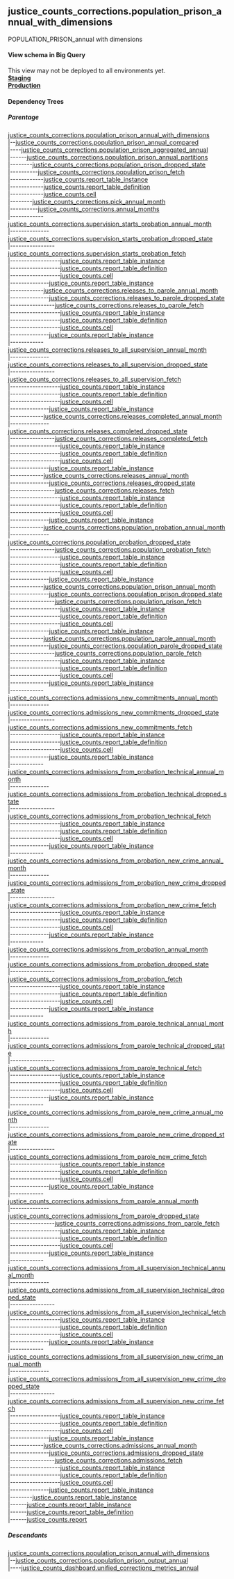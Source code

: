## justice_counts_corrections.population_prison_annual_with_dimensions
POPULATION_PRISON_annual with dimensions

#### View schema in Big Query
This view may not be deployed to all environments yet.<br/>
[**Staging**](https://console.cloud.google.com/bigquery?pli=1&p=recidiviz-staging&page=table&project=recidiviz-staging&d=justice_counts_corrections&t=population_prison_annual_with_dimensions)
<br/>
[**Production**](https://console.cloud.google.com/bigquery?pli=1&p=recidiviz-123&page=table&project=recidiviz-123&d=justice_counts_corrections&t=population_prison_annual_with_dimensions)
<br/>

#### Dependency Trees

##### Parentage
[justice_counts_corrections.population_prison_annual_with_dimensions](../justice_counts_corrections/population_prison_annual_with_dimensions.md) <br/>
|--[justice_counts_corrections.population_prison_annual_compared](../justice_counts_corrections/population_prison_annual_compared.md) <br/>
|----[justice_counts_corrections.population_prison_aggregated_annual](../justice_counts_corrections/population_prison_aggregated_annual.md) <br/>
|------[justice_counts_corrections.population_prison_annual_partitions](../justice_counts_corrections/population_prison_annual_partitions.md) <br/>
|--------[justice_counts_corrections.population_prison_dropped_state](../justice_counts_corrections/population_prison_dropped_state.md) <br/>
|----------[justice_counts_corrections.population_prison_fetch](../justice_counts_corrections/population_prison_fetch.md) <br/>
|------------[justice_counts.report_table_instance](../justice_counts/report_table_instance.md) <br/>
|------------[justice_counts.report_table_definition](../justice_counts/report_table_definition.md) <br/>
|------------[justice_counts.cell](../justice_counts/cell.md) <br/>
|--------[justice_counts_corrections.pick_annual_month](../justice_counts_corrections/pick_annual_month.md) <br/>
|----------[justice_counts_corrections.annual_months](../justice_counts_corrections/annual_months.md) <br/>
|------------[justice_counts_corrections.supervision_starts_probation_annual_month](../justice_counts_corrections/supervision_starts_probation_annual_month.md) <br/>
|--------------[justice_counts_corrections.supervision_starts_probation_dropped_state](../justice_counts_corrections/supervision_starts_probation_dropped_state.md) <br/>
|----------------[justice_counts_corrections.supervision_starts_probation_fetch](../justice_counts_corrections/supervision_starts_probation_fetch.md) <br/>
|------------------[justice_counts.report_table_instance](../justice_counts/report_table_instance.md) <br/>
|------------------[justice_counts.report_table_definition](../justice_counts/report_table_definition.md) <br/>
|------------------[justice_counts.cell](../justice_counts/cell.md) <br/>
|--------------[justice_counts.report_table_instance](../justice_counts/report_table_instance.md) <br/>
|------------[justice_counts_corrections.releases_to_parole_annual_month](../justice_counts_corrections/releases_to_parole_annual_month.md) <br/>
|--------------[justice_counts_corrections.releases_to_parole_dropped_state](../justice_counts_corrections/releases_to_parole_dropped_state.md) <br/>
|----------------[justice_counts_corrections.releases_to_parole_fetch](../justice_counts_corrections/releases_to_parole_fetch.md) <br/>
|------------------[justice_counts.report_table_instance](../justice_counts/report_table_instance.md) <br/>
|------------------[justice_counts.report_table_definition](../justice_counts/report_table_definition.md) <br/>
|------------------[justice_counts.cell](../justice_counts/cell.md) <br/>
|--------------[justice_counts.report_table_instance](../justice_counts/report_table_instance.md) <br/>
|------------[justice_counts_corrections.releases_to_all_supervision_annual_month](../justice_counts_corrections/releases_to_all_supervision_annual_month.md) <br/>
|--------------[justice_counts_corrections.releases_to_all_supervision_dropped_state](../justice_counts_corrections/releases_to_all_supervision_dropped_state.md) <br/>
|----------------[justice_counts_corrections.releases_to_all_supervision_fetch](../justice_counts_corrections/releases_to_all_supervision_fetch.md) <br/>
|------------------[justice_counts.report_table_instance](../justice_counts/report_table_instance.md) <br/>
|------------------[justice_counts.report_table_definition](../justice_counts/report_table_definition.md) <br/>
|------------------[justice_counts.cell](../justice_counts/cell.md) <br/>
|--------------[justice_counts.report_table_instance](../justice_counts/report_table_instance.md) <br/>
|------------[justice_counts_corrections.releases_completed_annual_month](../justice_counts_corrections/releases_completed_annual_month.md) <br/>
|--------------[justice_counts_corrections.releases_completed_dropped_state](../justice_counts_corrections/releases_completed_dropped_state.md) <br/>
|----------------[justice_counts_corrections.releases_completed_fetch](../justice_counts_corrections/releases_completed_fetch.md) <br/>
|------------------[justice_counts.report_table_instance](../justice_counts/report_table_instance.md) <br/>
|------------------[justice_counts.report_table_definition](../justice_counts/report_table_definition.md) <br/>
|------------------[justice_counts.cell](../justice_counts/cell.md) <br/>
|--------------[justice_counts.report_table_instance](../justice_counts/report_table_instance.md) <br/>
|------------[justice_counts_corrections.releases_annual_month](../justice_counts_corrections/releases_annual_month.md) <br/>
|--------------[justice_counts_corrections.releases_dropped_state](../justice_counts_corrections/releases_dropped_state.md) <br/>
|----------------[justice_counts_corrections.releases_fetch](../justice_counts_corrections/releases_fetch.md) <br/>
|------------------[justice_counts.report_table_instance](../justice_counts/report_table_instance.md) <br/>
|------------------[justice_counts.report_table_definition](../justice_counts/report_table_definition.md) <br/>
|------------------[justice_counts.cell](../justice_counts/cell.md) <br/>
|--------------[justice_counts.report_table_instance](../justice_counts/report_table_instance.md) <br/>
|------------[justice_counts_corrections.population_probation_annual_month](../justice_counts_corrections/population_probation_annual_month.md) <br/>
|--------------[justice_counts_corrections.population_probation_dropped_state](../justice_counts_corrections/population_probation_dropped_state.md) <br/>
|----------------[justice_counts_corrections.population_probation_fetch](../justice_counts_corrections/population_probation_fetch.md) <br/>
|------------------[justice_counts.report_table_instance](../justice_counts/report_table_instance.md) <br/>
|------------------[justice_counts.report_table_definition](../justice_counts/report_table_definition.md) <br/>
|------------------[justice_counts.cell](../justice_counts/cell.md) <br/>
|--------------[justice_counts.report_table_instance](../justice_counts/report_table_instance.md) <br/>
|------------[justice_counts_corrections.population_prison_annual_month](../justice_counts_corrections/population_prison_annual_month.md) <br/>
|--------------[justice_counts_corrections.population_prison_dropped_state](../justice_counts_corrections/population_prison_dropped_state.md) <br/>
|----------------[justice_counts_corrections.population_prison_fetch](../justice_counts_corrections/population_prison_fetch.md) <br/>
|------------------[justice_counts.report_table_instance](../justice_counts/report_table_instance.md) <br/>
|------------------[justice_counts.report_table_definition](../justice_counts/report_table_definition.md) <br/>
|------------------[justice_counts.cell](../justice_counts/cell.md) <br/>
|--------------[justice_counts.report_table_instance](../justice_counts/report_table_instance.md) <br/>
|------------[justice_counts_corrections.population_parole_annual_month](../justice_counts_corrections/population_parole_annual_month.md) <br/>
|--------------[justice_counts_corrections.population_parole_dropped_state](../justice_counts_corrections/population_parole_dropped_state.md) <br/>
|----------------[justice_counts_corrections.population_parole_fetch](../justice_counts_corrections/population_parole_fetch.md) <br/>
|------------------[justice_counts.report_table_instance](../justice_counts/report_table_instance.md) <br/>
|------------------[justice_counts.report_table_definition](../justice_counts/report_table_definition.md) <br/>
|------------------[justice_counts.cell](../justice_counts/cell.md) <br/>
|--------------[justice_counts.report_table_instance](../justice_counts/report_table_instance.md) <br/>
|------------[justice_counts_corrections.admissions_new_commitments_annual_month](../justice_counts_corrections/admissions_new_commitments_annual_month.md) <br/>
|--------------[justice_counts_corrections.admissions_new_commitments_dropped_state](../justice_counts_corrections/admissions_new_commitments_dropped_state.md) <br/>
|----------------[justice_counts_corrections.admissions_new_commitments_fetch](../justice_counts_corrections/admissions_new_commitments_fetch.md) <br/>
|------------------[justice_counts.report_table_instance](../justice_counts/report_table_instance.md) <br/>
|------------------[justice_counts.report_table_definition](../justice_counts/report_table_definition.md) <br/>
|------------------[justice_counts.cell](../justice_counts/cell.md) <br/>
|--------------[justice_counts.report_table_instance](../justice_counts/report_table_instance.md) <br/>
|------------[justice_counts_corrections.admissions_from_probation_technical_annual_month](../justice_counts_corrections/admissions_from_probation_technical_annual_month.md) <br/>
|--------------[justice_counts_corrections.admissions_from_probation_technical_dropped_state](../justice_counts_corrections/admissions_from_probation_technical_dropped_state.md) <br/>
|----------------[justice_counts_corrections.admissions_from_probation_technical_fetch](../justice_counts_corrections/admissions_from_probation_technical_fetch.md) <br/>
|------------------[justice_counts.report_table_instance](../justice_counts/report_table_instance.md) <br/>
|------------------[justice_counts.report_table_definition](../justice_counts/report_table_definition.md) <br/>
|------------------[justice_counts.cell](../justice_counts/cell.md) <br/>
|--------------[justice_counts.report_table_instance](../justice_counts/report_table_instance.md) <br/>
|------------[justice_counts_corrections.admissions_from_probation_new_crime_annual_month](../justice_counts_corrections/admissions_from_probation_new_crime_annual_month.md) <br/>
|--------------[justice_counts_corrections.admissions_from_probation_new_crime_dropped_state](../justice_counts_corrections/admissions_from_probation_new_crime_dropped_state.md) <br/>
|----------------[justice_counts_corrections.admissions_from_probation_new_crime_fetch](../justice_counts_corrections/admissions_from_probation_new_crime_fetch.md) <br/>
|------------------[justice_counts.report_table_instance](../justice_counts/report_table_instance.md) <br/>
|------------------[justice_counts.report_table_definition](../justice_counts/report_table_definition.md) <br/>
|------------------[justice_counts.cell](../justice_counts/cell.md) <br/>
|--------------[justice_counts.report_table_instance](../justice_counts/report_table_instance.md) <br/>
|------------[justice_counts_corrections.admissions_from_probation_annual_month](../justice_counts_corrections/admissions_from_probation_annual_month.md) <br/>
|--------------[justice_counts_corrections.admissions_from_probation_dropped_state](../justice_counts_corrections/admissions_from_probation_dropped_state.md) <br/>
|----------------[justice_counts_corrections.admissions_from_probation_fetch](../justice_counts_corrections/admissions_from_probation_fetch.md) <br/>
|------------------[justice_counts.report_table_instance](../justice_counts/report_table_instance.md) <br/>
|------------------[justice_counts.report_table_definition](../justice_counts/report_table_definition.md) <br/>
|------------------[justice_counts.cell](../justice_counts/cell.md) <br/>
|--------------[justice_counts.report_table_instance](../justice_counts/report_table_instance.md) <br/>
|------------[justice_counts_corrections.admissions_from_parole_technical_annual_month](../justice_counts_corrections/admissions_from_parole_technical_annual_month.md) <br/>
|--------------[justice_counts_corrections.admissions_from_parole_technical_dropped_state](../justice_counts_corrections/admissions_from_parole_technical_dropped_state.md) <br/>
|----------------[justice_counts_corrections.admissions_from_parole_technical_fetch](../justice_counts_corrections/admissions_from_parole_technical_fetch.md) <br/>
|------------------[justice_counts.report_table_instance](../justice_counts/report_table_instance.md) <br/>
|------------------[justice_counts.report_table_definition](../justice_counts/report_table_definition.md) <br/>
|------------------[justice_counts.cell](../justice_counts/cell.md) <br/>
|--------------[justice_counts.report_table_instance](../justice_counts/report_table_instance.md) <br/>
|------------[justice_counts_corrections.admissions_from_parole_new_crime_annual_month](../justice_counts_corrections/admissions_from_parole_new_crime_annual_month.md) <br/>
|--------------[justice_counts_corrections.admissions_from_parole_new_crime_dropped_state](../justice_counts_corrections/admissions_from_parole_new_crime_dropped_state.md) <br/>
|----------------[justice_counts_corrections.admissions_from_parole_new_crime_fetch](../justice_counts_corrections/admissions_from_parole_new_crime_fetch.md) <br/>
|------------------[justice_counts.report_table_instance](../justice_counts/report_table_instance.md) <br/>
|------------------[justice_counts.report_table_definition](../justice_counts/report_table_definition.md) <br/>
|------------------[justice_counts.cell](../justice_counts/cell.md) <br/>
|--------------[justice_counts.report_table_instance](../justice_counts/report_table_instance.md) <br/>
|------------[justice_counts_corrections.admissions_from_parole_annual_month](../justice_counts_corrections/admissions_from_parole_annual_month.md) <br/>
|--------------[justice_counts_corrections.admissions_from_parole_dropped_state](../justice_counts_corrections/admissions_from_parole_dropped_state.md) <br/>
|----------------[justice_counts_corrections.admissions_from_parole_fetch](../justice_counts_corrections/admissions_from_parole_fetch.md) <br/>
|------------------[justice_counts.report_table_instance](../justice_counts/report_table_instance.md) <br/>
|------------------[justice_counts.report_table_definition](../justice_counts/report_table_definition.md) <br/>
|------------------[justice_counts.cell](../justice_counts/cell.md) <br/>
|--------------[justice_counts.report_table_instance](../justice_counts/report_table_instance.md) <br/>
|------------[justice_counts_corrections.admissions_from_all_supervision_technical_annual_month](../justice_counts_corrections/admissions_from_all_supervision_technical_annual_month.md) <br/>
|--------------[justice_counts_corrections.admissions_from_all_supervision_technical_dropped_state](../justice_counts_corrections/admissions_from_all_supervision_technical_dropped_state.md) <br/>
|----------------[justice_counts_corrections.admissions_from_all_supervision_technical_fetch](../justice_counts_corrections/admissions_from_all_supervision_technical_fetch.md) <br/>
|------------------[justice_counts.report_table_instance](../justice_counts/report_table_instance.md) <br/>
|------------------[justice_counts.report_table_definition](../justice_counts/report_table_definition.md) <br/>
|------------------[justice_counts.cell](../justice_counts/cell.md) <br/>
|--------------[justice_counts.report_table_instance](../justice_counts/report_table_instance.md) <br/>
|------------[justice_counts_corrections.admissions_from_all_supervision_new_crime_annual_month](../justice_counts_corrections/admissions_from_all_supervision_new_crime_annual_month.md) <br/>
|--------------[justice_counts_corrections.admissions_from_all_supervision_new_crime_dropped_state](../justice_counts_corrections/admissions_from_all_supervision_new_crime_dropped_state.md) <br/>
|----------------[justice_counts_corrections.admissions_from_all_supervision_new_crime_fetch](../justice_counts_corrections/admissions_from_all_supervision_new_crime_fetch.md) <br/>
|------------------[justice_counts.report_table_instance](../justice_counts/report_table_instance.md) <br/>
|------------------[justice_counts.report_table_definition](../justice_counts/report_table_definition.md) <br/>
|------------------[justice_counts.cell](../justice_counts/cell.md) <br/>
|--------------[justice_counts.report_table_instance](../justice_counts/report_table_instance.md) <br/>
|------------[justice_counts_corrections.admissions_annual_month](../justice_counts_corrections/admissions_annual_month.md) <br/>
|--------------[justice_counts_corrections.admissions_dropped_state](../justice_counts_corrections/admissions_dropped_state.md) <br/>
|----------------[justice_counts_corrections.admissions_fetch](../justice_counts_corrections/admissions_fetch.md) <br/>
|------------------[justice_counts.report_table_instance](../justice_counts/report_table_instance.md) <br/>
|------------------[justice_counts.report_table_definition](../justice_counts/report_table_definition.md) <br/>
|------------------[justice_counts.cell](../justice_counts/cell.md) <br/>
|--------------[justice_counts.report_table_instance](../justice_counts/report_table_instance.md) <br/>
|--------[justice_counts.report_table_instance](../justice_counts/report_table_instance.md) <br/>
|------[justice_counts.report_table_instance](../justice_counts/report_table_instance.md) <br/>
|------[justice_counts.report_table_definition](../justice_counts/report_table_definition.md) <br/>
|------[justice_counts.report](../justice_counts/report.md) <br/>


##### Descendants
[justice_counts_corrections.population_prison_annual_with_dimensions](../justice_counts_corrections/population_prison_annual_with_dimensions.md) <br/>
|--[justice_counts_corrections.population_prison_output_annual](../justice_counts_corrections/population_prison_output_annual.md) <br/>
|----[justice_counts_dashboard.unified_corrections_metrics_annual](../justice_counts_dashboard/unified_corrections_metrics_annual.md) <br/>


